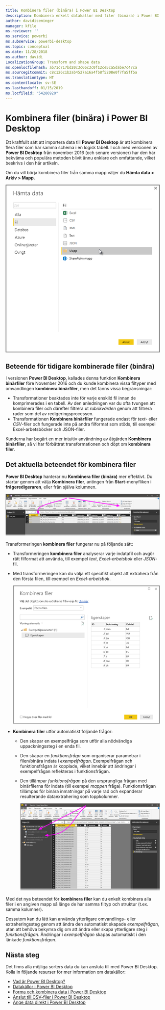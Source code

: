 ```yaml
---
title: Kombinera filer (binära) i Power BI Desktop
description: Kombinera enkelt datakällor med filer (binära) i Power BI Desktop
author: davidiseminger
manager: kfile
ms.reviewer: ''
ms.service: powerbi
ms.subservice: powerbi-desktop
ms.topic: conceptual
ms.date: 11/28/2018
ms.author: davidi
LocalizationGroup: Transform and shape data
ms.openlocfilehash: ab71c717bd20c3c66c3c0f12ce5ca5dabe7c47ca
ms.sourcegitcommit: c8c126c1b2ab4527a16a4fb8f5208e0f7fa5ff5a
ms.translationtype: HT
ms.contentlocale: sv-SE
ms.lasthandoff: 01/15/2019
ms.locfileid: "54286920"
---
```

# <a name="combine-files-binaries-in-power-bi-desktop"></a>Kombinera filer (binära) i Power BI Desktop
Ett kraftfullt sätt att importera data till **Power BI Desktop** är att kombinera flera filer som har samma schema i en logisk tabell. I och med versionen av **Power BI Desktop** från november 2016 (och senare versioner) har den här bekväma och populära metoden blivit ännu enklare och omfattande, vilket beskrivs i den här artikeln.

Om du vill börja kombinera filer från samma mapp väljer du **Hämta data > Arkiv > Mapp**.

![](media/desktop-combine-binaries/combine-binaries_1.png)

## <a name="previous-combine-files-binaries-behavior"></a>Beteende för tidigare kombinerade filer (binära)
I versionen **Power BI Desktop**, kallades denna funktion **Kombinera binärfiler** före November 2016 och du kunde kombinera vissa filtyper med omvandlingen **kombinera binärfiler**, men det fanns vissa begränsningar:

* Transformationer beaktades inte för varje enskild fil innan de komprimerades i en tabell. Av den anledningen var du ofta tvungen att kombinera filer och därefter filtrera ut *rubrikvärden* genom att filtrera rader som del av redigeringsprocessen.
* Transformationen **Kombinera binärfiler** fungerade endast för *text-* eller *CSV*-filer och fungerade inte på andra filformat som stöds, till exempel Excel-arbetsböcker och JSON-filer.

Kunderna har begärt en mer intuitiv användning av åtgärden **Kombinera binärfiler**, så vi har förbättrat transformationen och döpt om **kombinera filer**.

## <a name="current-combine-files-behavior"></a>Det aktuella beteendet för kombinera filer
**Power BI Desktop** hanterar nu **Kombinera filer (binära)** mer effektivt. Du startar genom att välja **Kombinera filer**, antingen från **Start**-menyfliken i **frågeredigeraren**, eller från själva kolumnen.

![](media/desktop-combine-binaries/combine-binaries_2a.png)

Transformeringen **kombinera filer** fungerar nu på följande sätt:

* Transformeringen **kombinera filer** analyserar varje indatafil och avgör rätt filformat att använda, till exempel *text*, *Excel-arbetsbok* eller *JSON*-fil.
* Med transformeringen kan du välja ett specifikt objekt att extrahera från den första filen, till exempel en *Excel-arbetsbok*.
  
  ![](media/desktop-combine-binaries/combine-binaries_3.png)
* **Kombinera filer** utför automatiskt följande frågor:
  
  * Den skapar en exempelfråga som utför alla nödvändiga uppackningssteg i en enda fil.
  * Den skapar en *funktionsfråga* som organiserar parametrar i filen/binära indata i *exempelfrågan*. Exempelfrågan och funktionsfrågan är kopplade, vilket innebär att ändringar i exempelfrågan reflekteras i funktionsfrågan.
  * Den tillämpar *funktionsfrågan* på den ursprungliga frågan med binärfilerna för indata (till exempel *mappen* fråga). Funktionsfrågan tillämpas för binära inmatningar på varje rad och expanderar resulterande dataextrahering som toppkolumner.
    
    ![](media/desktop-combine-binaries/combine-binaries_4.png)

Med det nya beteendet för **kombinera filer** kan du enkelt kombinera alla filer i en angiven mapp så länge de har samma filtyp och struktur (t.ex. samma kolumner).

Dessutom kan du lätt kan använda ytterligare omvandlings- eller extraheringssteg genom att ändra den automatiskt skapade *exempelfrågan*, utan att behöva bekymra dig om att ändra eller skapa ytterligare steg i *funktionsfrågan*. Ändringar i *exempelfrågan* skapas automatiskt i den länkade *funktionsfrågan*.

## <a name="next-steps"></a>Nästa steg
Det finns alla möjliga sorters data du kan ansluta till med Power BI Desktop. Kolla in följande resurser för mer information om datakällor:

* [Vad är Power BI Desktop?](desktop-what-is-desktop.md)
* [Datakällor i Power BI Desktop](desktop-data-sources.md)
* [Forma och kombinera data i Power BI Desktop](desktop-shape-and-combine-data.md)
* [Anslut till CSV-filer i Power BI Desktop](desktop-connect-csv.md)   
* [Ange data direkt i Power BI Desktop](desktop-enter-data-directly-into-desktop.md)   

